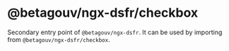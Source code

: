# @betagouv/ngx-dsfr/checkbox

Secondary entry point of `@betagouv/ngx-dsfr`. It can be used by importing from `@betagouv/ngx-dsfr/checkbox`.
